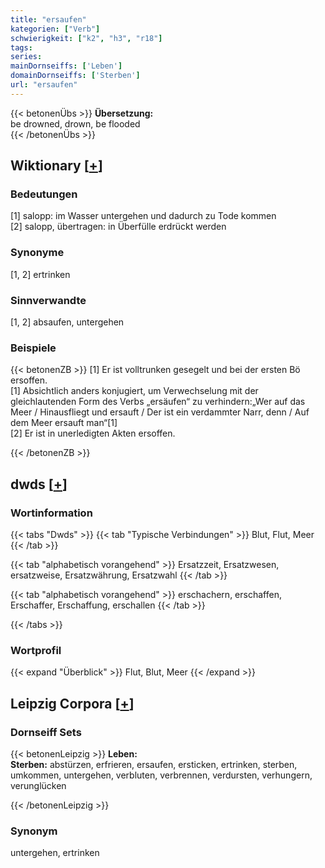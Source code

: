 ```yaml
---
title: "ersaufen"
kategorien: ["Verb"]
schwierigkeit: ["k2", "h3", "r18"]
tags:
series:
mainDornseiffs: ['Leben']
domainDornseiffs: ['Sterben']
url: "ersaufen"
---
```


{{< betonenÜbs >}}
**Übersetzung:**  
be drowned, drown, be flooded  
{{< /betonenÜbs >}}

## Wiktionary [[+](https://de.wiktionary.org/wiki/ersaufen)]

### Bedeutungen
[1] salopp: im Wasser untergehen und dadurch zu Tode kommen  
[2] salopp, übertragen: in Überfülle erdrückt werden  

### Synonyme
[1, 2] ertrinken  

### Sinnverwandte
[1, 2] absaufen, untergehen  

### Beispiele
{{< betonenZB >}}
[1] Er ist volltrunken gesegelt und bei der ersten Bö ersoffen.  
[1] Absichtlich anders konjugiert, um Verwechselung mit der gleichlautenden Form des Verbs „ersäufen“ zu verhindern:„Wer auf das Meer / Hinausfliegt und ersauft / Der ist ein verdammter Narr, denn / Auf dem Meer ersauft man“[1]  
[2] Er ist in unerledigten Akten ersoffen.  

{{< /betonenZB >}}


## dwds [[+](https://www.dwds.de/wb/ersaufen)]

### Wortinformation
{{< tabs "Dwds" >}}
{{< tab "Typische Verbindungen" >}}
Blut, Flut, Meer
{{< /tab >}}

{{< tab "alphabetisch vorangehend" >}}
Ersatzzeit, Ersatzwesen, ersatzweise, Ersatzwährung, Ersatzwahl
{{< /tab >}}

{{< tab "alphabetisch vorangehend" >}}
erschachern, erschaffen, Erschaffer, Erschaffung, erschallen
{{< /tab >}}

{{< /tabs >}}

### Wortprofil
{{< expand "Überblick" >}} Flut, Blut, Meer {{< /expand >}}

## Leipzig Corpora [[+](https://corpora.uni-leipzig.de/en/res?word=ersaufen&corpusId=deu_newscrawl-public_2018)]

### Dornseiff Sets
{{< betonenLeipzig >}}
**Leben:**  
**Sterben:** abstürzen, erfrieren, ersaufen, ersticken, ertrinken, sterben, umkommen, untergehen, verbluten, verbrennen, verdursten, verhungern, verunglücken  

{{< /betonenLeipzig >}}

### Synonym
untergehen, ertrinken

